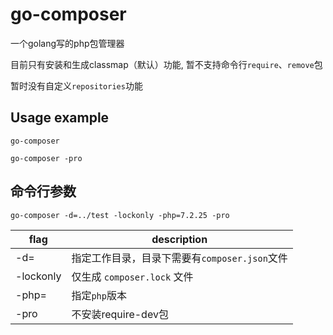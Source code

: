 # go-composer

一个golang写的php包管理器

目前只有安装和生成classmap（默认）功能, 暂不支持命令行`require`、`remove`包

暂时没有自定义`repositories`功能


Usage example
-------
```
go-composer
```
```
go-composer -pro
```


命令行参数
---

```
go-composer -d=../test -lockonly -php=7.2.25 -pro
```

| flag  |                description                   |
|-------|----------------------------------------------|
| -d=<dir>         | 指定工作目录，目录下需要有`composer.json`文件   |
| -lockonly        | 仅生成 `composer.lock` 文件           |
| -php=<version>   | 指定`php`版本            |
| -pro             | 不安装require-dev包          |
